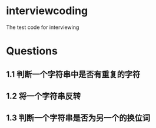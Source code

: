 # interviewcoding
The test code for interviewing

# Questions
## 1.1 判断一个字符串中是否有重复的字符
## 1.2 将一个字符串反转
## 1.3 判断一个字符串是否为另一个的换位词
